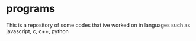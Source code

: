 # programs
This is a repository of some codes that ive worked on in languages such as javascript, c, c++, python  
